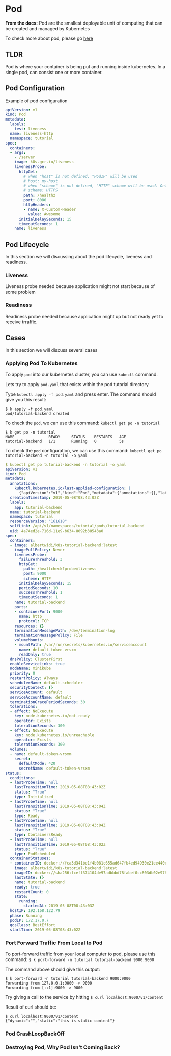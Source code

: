 # Pod

**From the docs:** Pod are the smallest deployable unit of computing that can be created and managed by Kubernetes

To check more about pod, please go [here](https://kubernetes.io/docs/concepts/workloads/pods/pod/)

## TLDR

Pod is where your container is being put and running inside kubernetes. In a single pod, can consist one or more container.

## Pod Configuration

Example of pod configuration

```yaml
apiVersion: v1
kind: Pod
metadata:
  labels:
    test: liveness
  name: liveness-http
  namespace: tutorial
spec:
  containers:
  - args:
    - /server
    image: k8s.gcr.io/liveness
    livenessProbe:
      httpGet:
        # when "host" is not defined, "PodIP" will be used
        # host: my-host
        # when "scheme" is not defined, "HTTP" scheme will be used. Only "HTTP" and "HTTPS" are allowed
        # scheme: HTTPS
        path: /healthz
        port: 8080
        httpHeaders:
        - name: X-Custom-Header
          value: Awesome
      initialDelaySeconds: 15
      timeoutSeconds: 1
    name: liveness
```

## Pod Lifecycle

In this section we will discussing about the pod lifecycle, liveness and readiness.

### Liveness

Liveness probe needed because application might not start because of some problem

### Readiness

Readiness probe needed because application might up but not ready yet to receive trraffic.

## Cases

In this section we will discuss several cases

### Applying Pod To Kubernetes

To apply `pod` into our kubernetes cluster, you can use `kubectl` command.

Lets try to apply `pod.yaml` that exists within the pod tutorial directory

Type `kubectl apply -f pod.yaml` and press enter. The command should give you this result:

```shell
$ k apply -f pod.yaml         
pod/tutorial-backend created
```

To check the `pod`, we can use this command: `kubectl get po -n tutorial`

```shell
$ k get po -n tutorial
NAME               READY     STATUS    RESTARTS   AGE
tutorial-backend   1/1       Running   0          5s
```

To check the `pod` configuration, we can use this command: `kubectl get po tutorial-backend -n tutorial -o yaml`

```yaml
$ kubectl get po tutorial-backend -n tutorial -o yaml
apiVersion: v1
kind: Pod
metadata:
  annotations:
    kubectl.kubernetes.io/last-applied-configuration: |
      {"apiVersion":"v1","kind":"Pod","metadata":{"annotations":{},"labels":{"app":"tutorial-backend"},"name":"tutorial-backend","namespace":"tutorial"},"spec":{"containers":[{"image":"albertwidi/k8s-tutorial-backend:latest","imagePullPolicy":"Never","livenessProbe":{"httpGet":{"path":"/healtcheck?probe=liveness","port":9000},"initialDelaySeconds":15,"timeoutSeconds":1},"name":"tutorial-backend","ports":[{"containerPort":9000,"name":"http","protocol":"TCP"}]}]}}
  creationTimestamp: 2019-05-08T08:43:02Z
  labels:
    app: tutorial-backend
  name: tutorial-backend
  namespace: tutorial
  resourceVersion: "161618"
  selfLink: /api/v1/namespaces/tutorial/pods/tutorial-backend
  uid: 4a74ed2e-716d-11e9-b634-8092b38543a0
spec:
  containers:
  - image: albertwidi/k8s-tutorial-backend:latest
    imagePullPolicy: Never
    livenessProbe:
      failureThreshold: 3
      httpGet:
        path: /healtcheck?probe=liveness
        port: 9000
        scheme: HTTP
      initialDelaySeconds: 15
      periodSeconds: 10
      successThreshold: 1
      timeoutSeconds: 1
    name: tutorial-backend
    ports:
    - containerPort: 9000
      name: http
      protocol: TCP
    resources: {}
    terminationMessagePath: /dev/termination-log
    terminationMessagePolicy: File
    volumeMounts:
    - mountPath: /var/run/secrets/kubernetes.io/serviceaccount
      name: default-token-vrsxm
      readOnly: true
  dnsPolicy: ClusterFirst
  enableServiceLinks: true
  nodeName: minikube
  priority: 0
  restartPolicy: Always
  schedulerName: default-scheduler
  securityContext: {}
  serviceAccount: default
  serviceAccountName: default
  terminationGracePeriodSeconds: 30
  tolerations:
  - effect: NoExecute
    key: node.kubernetes.io/not-ready
    operator: Exists
    tolerationSeconds: 300
  - effect: NoExecute
    key: node.kubernetes.io/unreachable
    operator: Exists
    tolerationSeconds: 300
  volumes:
  - name: default-token-vrsxm
    secret:
      defaultMode: 420
      secretName: default-token-vrsxm
status:
  conditions:
  - lastProbeTime: null
    lastTransitionTime: 2019-05-08T08:43:02Z
    status: "True"
    type: Initialized
  - lastProbeTime: null
    lastTransitionTime: 2019-05-08T08:43:04Z
    status: "True"
    type: Ready
  - lastProbeTime: null
    lastTransitionTime: 2019-05-08T08:43:04Z
    status: "True"
    type: ContainersReady
  - lastProbeTime: null
    lastTransitionTime: 2019-05-08T08:43:02Z
    status: "True"
    type: PodScheduled
  containerStatuses:
  - containerID: docker://fca3d341be1f4b081c655ad647fb4ed94930e21ee440e27fbcce8b7b92f3063b
    image: albertwidi/k8s-tutorial-backend:latest
    imageID: docker://sha256:fceff374104de97adbbbd78fabef0cc803db02e97859da222b7d94fb02c7b40b
    lastState: {}
    name: tutorial-backend
    ready: true
    restartCount: 0
    state:
      running:
        startedAt: 2019-05-08T08:43:03Z
  hostIP: 192.168.122.79
  phase: Running
  podIP: 172.17.0.7
  qosClass: BestEffort
  startTime: 2019-05-08T08:43:02Z
```

### Port Forward Traffic From Local to Pod

To port-forward traffic from your local computer to pod, please use this command: `$ k port-forward -n tutorial tutorial-backend 9000:9000`

The command above should give this output:

```shell
$ k port-forward -n tutorial tutorial-backend 9000:9000
Forwarding from 127.0.0.1:9000 -> 9000
Forwarding from [::1]:9000 -> 9000
```

Try giving a call to the service by hitting `$ curl localhost:9000/v1/content`

Result of curl should be:

```shell
$ curl localhost:9000/v1/content
{"dynamic":"","static":"this is static content"}
```

### Pod CrashLoopBackOff

### Destroying Pod, Why Pod Isn't Coming Back?